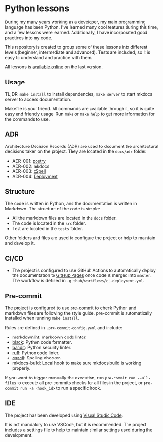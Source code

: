 # Python lessons

During my many years working as a developer, my main programming language has been
Python. I've learned many cool features during this time, and a few lessons were
learned. Additionally, I have incorporated good practices into my code.

This repository is created to group some of these lessons into different levels
(beginner, intermediate and advanced). Tests are included, so it is easy to
understand and practice with them.

All lessons is [available online](https://mclargo.github.io/python-lessons/) on
the last version.

## Usage

TL;DR: `make install` to install dependencies, `make server` to start mkdocs
server to access documentation.

Makefile is your friend. All commands are available through it, so it is quite
easy and friendly usage. Run `make` or `make help` to get more information for
the commands to use.

## ADR

Architecture Decision Records (ADR) are used to document the architectural
decisions taken on the project. They are located in the `docs/adr` folder.

- ADR-001: [poetry](docs/adr/001-poetry.md)
- ADR-002: [mkdocs](docs/adr/002-mkdocs.md)
- ADR-003: [cSpell](docs/adr/003-spelling.md)
- ADR-004: [Deployment](docs/adr/004-deployment.md)

## Structure

The code is written in Python, and the documentation is written in Markdown. The
structure of the code is simple:

- All the markdown files are located in the `docs` folder.
- The code is located in the `src` folder.
- Test are located in the `tests` folder.

Other folders and files are used to configure the project or help to maintain
and develop it.

## CI/CD

- The project is configured to use GitHub Actions to automatically deploy the
  documentation to [GitHub Pages](https://mclargo.github.io/python-lessons/)
  once code is merged into `master`. The workflow is defined in
  `.github/workflows/ci-deployment.yml`.

## Pre-commit

The project is configured to use [pre-commit](https://pre-commit.com/) to check
Python and markdown files are following the style guide. pre-commit is
automatically installed when running `make install`.

Rules are defined in `.pre-commit-config.yaml` and include:

- [markdownlint](https://github.com/igorshubovych/markdownlint-cli): markdown
    code linter.
- [black](https://github.com/psf/black): Python code formatter.
- [bandit](https://github.com/PyCQA/bandit): Python security linter.
- [ruff](https://github.com/astral-sh/ruff-pre-commit): Python code linter.
- [cspell](https://github.com/streetsidesoftware/cspell-cli): Spelling checker.
- mkdocs-build: Local hook to make sure mkdocs build is working properly.

If you want to trigger manually the execution, run `pre-commit run --all-files`
to execute all pre-commits checks for all files in the project, or
`pre-commit run -a <hook_id>` to run a specific hook.

## IDE

The project has been developed using
[Visual Studio Code](https://code.visualstudio.com/).

It is not mandatory to use VSCode, but it is recommended. The project includes a
settings file to help to maintain similar settings used during the development.
